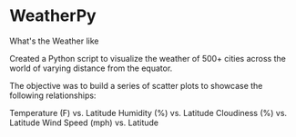 # WeatherPy
What's the Weather like

Created a Python script to visualize the weather of 500+ cities across the world of varying distance from the equator. 

The objective was to build a series of scatter plots to showcase the following relationships:

Temperature (F) vs. Latitude
Humidity (%) vs. Latitude
Cloudiness (%) vs. Latitude
Wind Speed (mph) vs. Latitude
